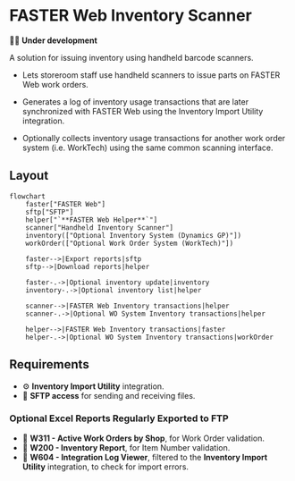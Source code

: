 # FASTER Web Inventory Scanner

🧑‍💻 **Under development**

A solution for issuing inventory using handheld barcode scanners.

- Lets storeroom staff use handheld scanners to issue parts on FASTER Web work orders.

- Generates a log of inventory usage transactions that are later synchronized with FASTER Web
  using the Inventory Import Utility integration.

- Optionally collects inventory usage transactions for another work order system (i.e. WorkTech)
  using the same common scanning interface.

## Layout

```mermaid
flowchart
    faster["FASTER Web"]
    sftp["SFTP"]
    helper["`**FASTER Web Helper**`"]
    scanner["Handheld Inventory Scanner"]
    inventory(["Optional Inventory System (Dynamics GP)"])
    workOrder(["Optional Work Order System (WorkTech)"])

    faster-->|Export reports|sftp
    sftp-->|Download reports|helper

    faster-.->|Optional inventory update|inventory
    inventory-.->|Optional inventory list|helper

    scanner-->|FASTER Web Inventory transactions|helper
    scanner-.->|Optional WO System Inventory transactions|helper

    helper-->|FASTER Web Inventory transactions|faster
    helper-.->|Optional WO System Inventory transactions|workOrder
```

## Requirements

- ⚙️ **Inventory Import Utility** integration.
- 📂 **SFTP access** for sending and receiving files.

### Optional Excel Reports Regularly Exported to FTP

- 📄 **W311 - Active Work Orders by Shop**, for Work Order validation.
- 📄 **W200 - Inventory Report**, for Item Number validation.
- 📄 **W604 - Integration Log Viewer**, filtered to the **Inventory Import Utility** integration, to check for import errors.

